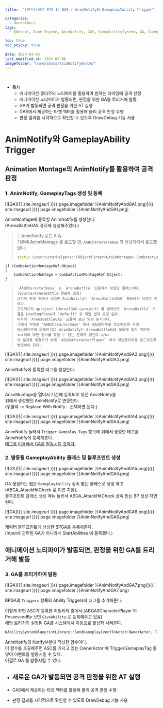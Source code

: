 ```yaml
---
title:  "[정리][공격 판정 1] GAS / AnimNotify와 GameplayAbility Trigger"

categories:
  - UnrealDocs
tags:
  - [Unreal, Game Engine, AnimNotify, GAS, GameAbilitySystem, GA, GameplayAbility, Trigger]

toc: true
toc_sticky: true
 
date: 2024-03-05
last_modified_at: 2024-03-06
imagefolder: "UnrealDocs/AnimNotifyAndGA/"
---
```


<br>

- 목차
  - 애니메이션 몽타주의 노티파이를 활용하여 원하는 타이밍에 공격 판정
  - 애니메이션 노티파이가 발동되면, 판정을 위한 GA를 트리거해 발동
  - GA가 발동되면 공격 판정을 위한 AT 실행
  - GAS에서 제공하는 타겟 액터를 활용해 물리 공격 판정 수행
  - 판정 결과를 시각적으로 확인할 수 있도록 DrawDebug 기능 사용



# AnimNotify와 GameplayAbility Trigger

## Animation Montage의 AnimNotify를 활용하여 공격 판정

### 1. AnimNotify, GameplayTags 생성 및 등록

[![GA]({{ site.imageurl }}{{ page.imagefolder }}AnimNotifyAndGA1.png)]({{ site.imageurl }}{{ page.imagefolder }}AnimNotifyAndGA1.png)  

AnimMontage에 등록할 AnimNotify를 생성한다.  
(ArenaBattleGAS 경로에 생성해주었다.)  

> 💡 AnimNotify 로드 이슈  
> 기존에 AnimMontage 를 로드할 땐, `AABCharacterBase` 의 생성자에서 로드했었다.  
> ```cpp
> static ConstructorHelpers::FObjectFinder<UAnimMontage> ComboActionMontageRef(TEXT("/Script/Engine.AnimMontage'/Game/ArenaBattle/Animation/AM_ComboAttack.AM_ComboAttack'"));
	if (ComboActionMontageRef.Object)
	{
		ComboActionMontage = ComboActionMontageRef.Object;
	}
> ```
> `AABCharacterBase` 는 `ArenaBattle` 모듈에서 생성된 클래스이다. (Source/ArenaBattle 경로에 있음)  
> 그런데 방금 위에서 생성한 AnimNotify는 `ArenaBattleGAS` 모듈에서 생성한 것이다.  
> 프로젝트의 uproject (UnrealGAS.uproject) 를 열어보면 `ArenaBattle` 모듈은 LoadingPhase가 "Default" 로 제일 먼저 로딩 된다.  
> 이후에 `ArenaBattleGAS` 모듈이 로딩 되는 순서이다.  
> 그래서 저대로 'AABCharacterBase' 에서 애님몽타주를 로드하도록 두면,  
> 애님몽타주에 등록한(할) AnimNotify는 ArenaBattleGAS 모듈에 있기 때문에  
> <u>이에 대한 정보를 찾을 수 없는 문제가 생긴다.</u>  
> 이 문제를 해결하기 위해 `ABGASCharacterPlayer` 에서 애님몽타주를 로드하도록 변경해야 한다.  



[![GA]({{ site.imageurl }}{{ page.imagefolder }}AnimNotifyAndGA2.png)]({{ site.imageurl }}{{ page.imagefolder }}AnimNotifyAndGA2.png)  

AnimNotify에 등록할 태그를 생성한다.  



[![GA]({{ site.imageurl }}{{ page.imagefolder }}AnimNotifyAndGA3.png)]({{ site.imageurl }}{{ page.imagefolder }}AnimNotifyAndGA3.png)  

AnimMontage를 열어서 기존에 등록되어 있던 AnimNotify를  
위에서 생성했던 AnimNotify로 변경한다.  
(우클릭 -> Replace With Notify... 선택하면 된다.)  



[![GA]({{ site.imageurl }}{{ page.imagefolder }}AnimNotifyAndGA4.png)]({{ site.imageurl }}{{ page.imagefolder }}AnimNotifyAndGA4.png)  

AnimNotify 눌러서 `Trigger Gameplay Tags` 항목에 위에서 생성한 태그를 AnimNotify에 등록해준다.  
<u>태그를 이용해서 GA를 발동시킬 것이다.</u>  



### 2. 발동될 GameplayAbility 클래스 및 블루프린트 생성

[![GA]({{ site.imageurl }}{{ page.imagefolder }}AnimNotifyAndGA5.png)]({{ site.imageurl }}{{ page.imagefolder }}AnimNotifyAndGA5.png)  

GA 생성하는 법은 `GameplayAbility` 상속 받는 클래스로 생성 하고 (ABGA_AttackHitCheck 로 이름 지음),  
블루프린트 클래스 생성 메뉴 눌러서 ABGA_AttackHitCheck 상속 받는 BP 생성 하면 된다.  

[![GA]({{ site.imageurl }}{{ page.imagefolder }}AnimNotifyAndGA6.png)]({{ site.imageurl }}{{ page.imagefolder }}AnimNotifyAndGA6.png)  

캐릭터 블루프린트에 생성한 BPGA를 등록해준다.  
(Input에 관련된 GA가 아니라서 StartAbilities 에 등록했다.)  



## 애니메이션 노티파이가 발동되면, 판정을 위한 GA를 트리거해 발동

### 3. GA를 트리거하여 발동

[![GA]({{ site.imageurl }}{{ page.imagefolder }}AnimNotifyAndGA7.png)]({{ site.imageurl }}{{ page.imagefolder }}AnimNotifyAndGA7.png)  

BPGA의 `Triggers` 항목의 Ability Triggers에 태그를 추가해준다.  

이렇게 하면 ASC가 등록한 어빌리티 중에서 (ABGASCharacterPlayer 의 PossessedBy 보면 `GiveAbility` 로 등록해주고 있음)  
해당 트리거가 설정된 GA를 시스템에서 자동으로 활성화 시켜준다.  

```cpp
UAbilitySystemBlueprintLibrary::SendGameplayEventToActor(OwnerActor, TriggerGameplayTag, PayloadData);
```

AnimNotify의 Notify부분에 작성한 함수이다.  
이 함수를 호출해주면 ASC를 가지고 있는 OwnerActor 에 TriggerGameplayTag 를 넣어 이벤트를 발동시킬 수 있다.  
이걸로 GA 를 발동시킬 수 있다.  
		

- 새로운 GA가 발동되면 공격 판정을 위한 AT 실행
	- 

- GAS에서 제공하는 타겟 액터를 활용해 물리 공격 판정 수행

- 판정 결과를 시각적으로 확인할 수 있도록 DrawDebug 기능 사용

